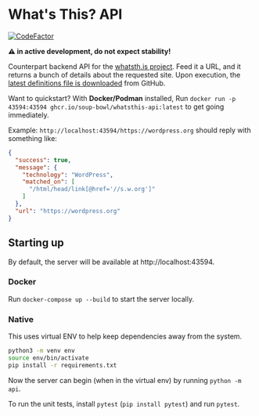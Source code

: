 # What's This? API

[![CodeFactor](https://www.codefactor.io/repository/github/soup-bowl/api.whatsth.is/badge)](https://www.codefactor.io/repository/github/soup-bowl/api.whatsth.is)

**:warning: in active development, do not expect stability!**

Counterpart backend API for the [whatsth.is project](https://github.com/soup-bowl/whatsth.is). Feed it a URL, and it returns a bunch of details about the requested site. Upon execution, the [latest definitions file is downloaded](https://gist.github.com/soup-bowl/ca302eb775278a581cd4e7e2ea4122a1) from GitHub.

Want to quickstart? With **Docker/Podman** installed, Run `docker run -p 43594:43594 ghcr.io/soup-bowl/whatsthis-api:latest` to get going immediately.

Example: `http://localhost:43594/https://wordpress.org` should reply with something like:

```json
{
  "success": true,
  "message": {
    "technology": "WordPress",
    "matched_on": [
      "/html/head/link[@href='//s.w.org']"
    ]
  },
  "url": "https://wordpress.org"
}
```

## Starting up

By default, the server will be available at http://localhost:43594.

### Docker

Run `docker-compose up --build` to start the server locally.

### Native

This uses virtual ENV to help keep dependencies away from the system.

```bash
python3 -m venv env
source env/bin/activate
pip install -r requirements.txt
```

Now the server can begin (when in the virtual env) by running `python -m api`.

To run the unit tests, install `pytest` (`pip install pytest`) and run `pytest`.
